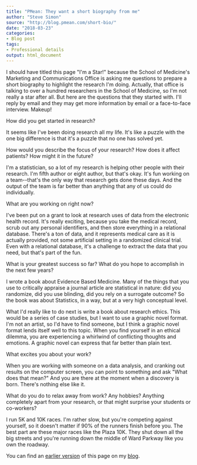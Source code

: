 ```yaml
---
title: "PMean: They want a short biography from me"
author: "Steve Simon"
source: "http://blog.pmean.com/short-bio/"
date: "2018-03-23"
categories:
- Blog post
tags:
- Professional details
output: html_document
---
```


I should have titled this page "I'm a Star!" because the School of
Medicine's Marketing and Communications Office is asking me questions to
prepare a short biography to highlight the research I'm doing. Actually,
that office is talking to over a hundred researchers in the School of
Medicine, so I'm not really a star after all. But here are the questions
that they started with. I'll reply by email and they may get more
information by email or a face-to-face interview. Makeup!

<!---More--->

How did you get started in research?

It seems like I've been doing research all my life. It's like a puzzle with the one big difference is that it's a puzzle that no one has solved yet.

How would you describe the focus of your research? How does it affect patients? How might it in the future?

I'm a statistician, so a lot of my research is helping other people with their research. I'm fifth author or eight author, but that's okay. It's fun working on a team--that's the only way that research gets done these days. And the output of the team is far better than anything that any of us could do individually.

What are you working on right now?

I've been put on a grant to look at research uses of data from the electronic health record. It's really exciting, because you take the medical record, scrub out any personal identifiers, and then store everything in a relational database. There's a ton of data, and it represents medical care as it is actually provided, not some artificial setting in a randomized clinical trial. Even with a relational database, it's a challenge to extract the data that you need, but that's part of the fun.

What is your greatest success so far? What do you hope to accomplish in the next few years?

I wrote a book about Evidence Based Medicine. Many of the things that you use to critically appraise a journal article are statistical in nature: did you randomize, did you use blinding, did you rely on a surrogate outcome? So the book was about Statistics, in a way, but at a very high conceptual level.

What I'd really like to do next is write a book about research ethics. This would be a series of case studies, but I want to use a graphic novel format. I'm not an artist, so I'd have to find someone, but I think a graphic novel format lends itself well to this topic. When you find yourself in an ethical dilemma, you are experiencing a whirlwind of conflicting thoughts and emotions. A graphic novel can express that far better than plain text.

What excites you about your work?

When you are working with someone on a data analysis, and cranking out results on the computer screen, you can point to something and ask "What does that mean?" And you are there at the moment when a discovery is born. There's nothing else like it.

What do you do to relax away from work? Any hobbies? Anything completely apart from your research, or that might surprise your students or co-workers?

I run 5K and 10K races. I'm rather slow, but you're competing against yourself, so it doesn't matter if 90% of the runners finish before you. The best part are these major races like the Plaza 10K. They shut down all the big streets and you're running down the middle of Ward Parkway like you own the roadway.

You can find an [earlier version][sim1] of this page on my [blog][sim2].

[sim1]: http://blog.pmean.com/short-bio/
[sim2]: http://blog.pmean.com
